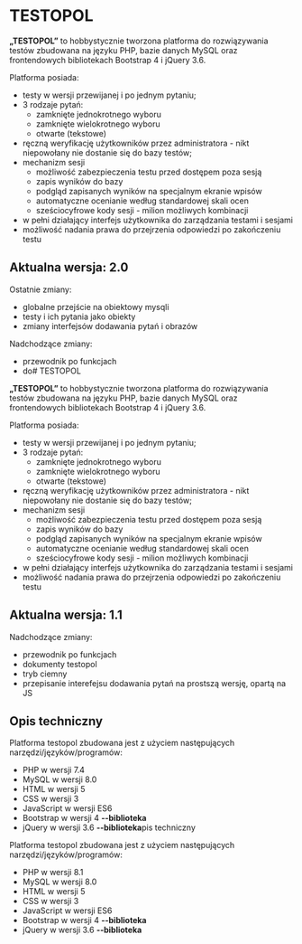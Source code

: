 # TESTOPOL

**„TESTOPOL”** to hobbystycznie tworzona platforma do rozwiązywania testów zbudowana na języku PHP, bazie danych MySQL oraz frontendowych bibliotekach Bootstrap 4 i jQuery 3.6.

Platforma posiada:
- testy w wersji przewijanej i po jednym pytaniu;
- 3 rodzaje pytań:
    - zamknięte jednokrotnego wyboru
    - zamknięte wielokrotnego wyboru
    - otwarte (tekstowe)
- ręczną weryfikację użytkowników przez administratora - nikt niepowołany nie dostanie się do bazy testów;
- mechanizm sesji
    - możliwość zabezpieczenia testu przed dostępem poza sesją
    - zapis wyników do bazy
    - podgląd zapisanych wyników na specjalnym ekranie wpisów
    - automatyczne ocenianie według standardowej skali ocen
    - sześciocyfrowe kody sesji - milion możliwych kombinacji
- w pełni działający interfejs użytkownika do zarządzania testami i sesjami
- możliwość nadania prawa do przejrzenia odpowiedzi po zakończeniu testu 

## Aktualna wersja: 2.0

Ostatnie zmiany:
- globalne przejście na obiektowy mysqli
- testy i ich pytania jako obiekty
- zmiany interfejsów dodawania pytań i obrazów

Nadchodzące zmiany:
- przewodnik po funkcjach
- do# TESTOPOL

**„TESTOPOL”** to hobbystycznie tworzona platforma do rozwiązywania testów zbudowana na języku PHP, bazie danych MySQL oraz frontendowych bibliotekach Bootstrap 4 i jQuery 3.6.

Platforma posiada:
- testy w wersji przewijanej i po jednym pytaniu;
- 3 rodzaje pytań:
    - zamknięte jednokrotnego wyboru
    - zamknięte wielokrotnego wyboru
    - otwarte (tekstowe)
- ręczną weryfikację użytkowników przez administratora - nikt niepowołany nie dostanie się do bazy testów;
- mechanizm sesji
    - możliwość zabezpieczenia testu przed dostępem poza sesją
    - zapis wyników do bazy
    - podgląd zapisanych wyników na specjalnym ekranie wpisów
    - automatyczne ocenianie według standardowej skali ocen
    - sześciocyfrowe kody sesji - milion możliwych kombinacji
- w pełni działający interfejs użytkownika do zarządzania testami i sesjami
- możliwość nadania prawa do przejrzenia odpowiedzi po zakończeniu testu 

## Aktualna wersja: 1.1

Nadchodzące zmiany:
- przewodnik po funkcjach
- dokumenty testopol
- tryb ciemny
- przepisanie interefejsu dodawania pytań na prostszą wersję, opartą na JS 

## Opis techniczny

Platforma testopol zbudowana jest z użyciem następujących narzędzi/języków/programów:
- PHP w wersji 7.4
- MySQL w wersji 8.0
- HTML w wersji 5
- CSS w wersji 3
- JavaScript w wersji ES6
- Bootstrap w wersji 4 **--biblioteka**
- jQuery w wersji 3.6 **--biblioteka**pis techniczny

Platforma testopol zbudowana jest z użyciem następujących narzędzi/języków/programów:
- PHP w wersji 8.1
- MySQL w wersji 8.0
- HTML w wersji 5
- CSS w wersji 3
- JavaScript w wersji ES6
- Bootstrap w wersji 4 **--biblioteka**
- jQuery w wersji 3.6 **--biblioteka**